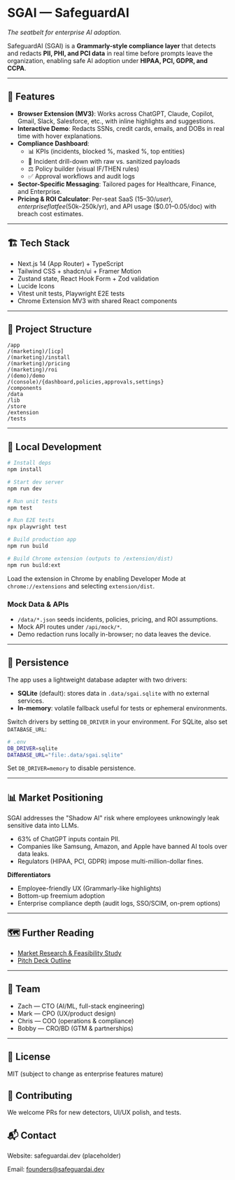 # SGAI — SafeguardAI
_The seatbelt for enterprise AI adoption._

SafeguardAI (SGAI) is a **Grammarly-style compliance layer** that detects and redacts **PII, PHI, and PCI data** in real time before prompts leave the organization, enabling safe AI adoption under **HIPAA, PCI, GDPR, and CCPA**.

---

## 🚀 Features
- **Browser Extension (MV3)**: Works across ChatGPT, Claude, Copilot, Gmail, Slack, Salesforce, etc., with inline highlights and suggestions.
- **Interactive Demo**: Redacts SSNs, credit cards, emails, and DOBs in real time with hover explanations.
- **Compliance Dashboard**:
  - 📊 KPIs (incidents, blocked %, masked %, top entities)
  - 🔎 Incident drill-down with raw vs. sanitized payloads
  - ⚖️ Policy builder (visual IF/THEN rules)
  - ✅ Approval workflows and audit logs
- **Sector-Specific Messaging**: Tailored pages for Healthcare, Finance, and Enterprise.
- **Pricing & ROI Calculator**: Per-seat SaaS ($15–30/user), enterprise flat fee ($50k–250k/yr), and API usage ($0.01–0.05/doc) with breach cost estimates.

---

## 🏗 Tech Stack
- Next.js 14 (App Router) + TypeScript
- Tailwind CSS + shadcn/ui + Framer Motion
- Zustand state, React Hook Form + Zod validation
- Lucide Icons
- Vitest unit tests, Playwright E2E tests
- Chrome Extension MV3 with shared React components

---

## 📂 Project Structure
```
/app
/(marketing)/[icp]
/(marketing)/install
/(marketing)/pricing
/(marketing)/roi
/(demo)/demo
/(console)/{dashboard,policies,approvals,settings}
/components
/data
/lib
/store
/extension
/tests
```

---

## 🧪 Local Development
```bash
# Install deps
npm install

# Start dev server
npm run dev

# Run unit tests
npm test

# Run E2E tests
npx playwright test

# Build production app
npm run build

# Build Chrome extension (outputs to /extension/dist)
npm run build:ext
```
Load the extension in Chrome by enabling Developer Mode at `chrome://extensions` and selecting `extension/dist`.

### Mock Data & APIs
- `/data/*.json` seeds incidents, policies, pricing, and ROI assumptions.
- Mock API routes under `/api/mock/*`.
- Demo redaction runs locally in-browser; no data leaves the device.

---

## 💾 Persistence
The app uses a lightweight database adapter with two drivers:

- **SQLite** (default): stores data in `.data/sgai.sqlite` with no external services.
- **In-memory**: volatile fallback useful for tests or ephemeral environments.

Switch drivers by setting `DB_DRIVER` in your environment. For SQLite, also set `DATABASE_URL`:

```bash
# .env
DB_DRIVER=sqlite
DATABASE_URL="file:.data/sgai.sqlite"
```

Set `DB_DRIVER=memory` to disable persistence.

---

## 📊 Market Positioning
SGAI addresses the "Shadow AI" risk where employees unknowingly leak sensitive data into LLMs.

- 63% of ChatGPT inputs contain PII.
- Companies like Samsung, Amazon, and Apple have banned AI tools over data leaks.
- Regulators (HIPAA, PCI, GDPR) impose multi-million-dollar fines.

**Differentiators**
- Employee-friendly UX (Grammarly-like highlights)
- Bottom-up freemium adoption
- Enterprise compliance depth (audit logs, SSO/SCIM, on-prem options)

---

## 🗺 Further Reading
- [Market Research & Feasibility Study](MARKET_RESEARCH.md)
- [Pitch Deck Outline](PITCH_DECK.md)

---

## 👥 Team
- Zach — CTO (AI/ML, full-stack engineering)
- Mark — CPO (UX/product design)
- Chris — COO (operations & compliance)
- Bobby — CRO/BD (GTM & partnerships)

---

## 📜 License
MIT (subject to change as enterprise features mature)

## 🤝 Contributing
We welcome PRs for new detectors, UI/UX polish, and tests.

## 📬 Contact
Website: safeguardai.dev (placeholder)

Email: founders@safeguardai.dev

